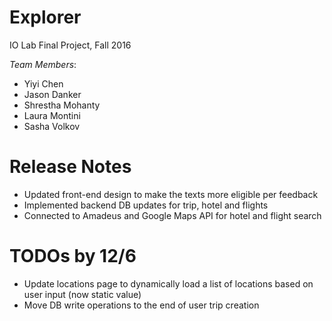 # Explorer #
IO Lab Final Project, Fall 2016

*Team Members*:   
* Yiyi Chen
* Jason Danker
* Shrestha Mohanty
* Laura Montini
* Sasha Volkov

# Release Notes #
* Updated front-end design to make the texts more eligible per feedback
* Implemented backend DB updates for trip, hotel and flights
* Connected to Amadeus and Google Maps API for hotel and flight search

# TODOs by 12/6 #
* Update locations page to dynamically load a list of locations based on user input (now static value)
* Move DB write operations to the end of user trip creation
